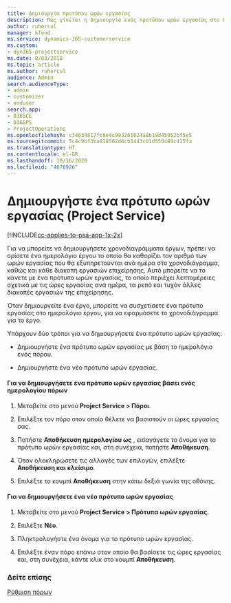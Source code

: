 ```yaml
---
title: Δημιουργία προτύπου ωρών εργασίας
description: Πώς γίνεται η δημιουργία ενός προτύπου ωρών εργασίας στο Project Service
author: ruhercul
manager: kfend
ms.service: dynamics-365-customerservice
ms.custom:
- dyn365-projectservice
ms.date: 8/03/2018
ms.topic: article
ms.author: ruhercul
audience: Admin
search.audienceType:
- admin
- customizer
- enduser
search.app:
- D365CE
- D365PS
- ProjectOperations
ms.openlocfilehash: c34634817fc8e4c993261024a8b19d45052bf5e5
ms.sourcegitcommit: 5c4c9bf3ba018562d6cb3443c01d550489c415fa
ms.translationtype: HT
ms.contentlocale: el-GR
ms.lasthandoff: 10/16/2020
ms.locfileid: "4076926"
---
```

# <a name="create-a-work-hours-template-project-service"></a>Δημιουργήστε ένα πρότυπο ωρών εργασίας (Project Service)

[!INCLUDE[cc-applies-to-psa-app-1x-2x](../includes/cc-applies-to-psa-app-1x-2x.md)]

Για να μπορείτε να δημιουργήσετε χρονοδιαγράμματα έργων, πρέπει να ορίσετε ένα ημερολόγιο έργου το οποίο θα καθορίζει τον αριθμό των ωρών εργασίας που θα εξυπηρετούνται ανά ημέρα στο χρονοδιάγραμμα, καθώς και κάθε διακοπή εργασιών επιχείρησης. Αυτό μπορείτε να το κάνετε με ένα πρότυπο ωρών εργασίας, το οποίο περιέχει λεπτομέρειες σχετικά με τις ώρες εργασίας ανά ημέρα, τα ρεπό και τυχόν άλλες διακοπές εργασιών της επιχείρησης.  
  
 Όταν δημιουργείτε ένα έργο, μπορείτε να συσχετίσετε ένα πρότυπο εργασίας στο ημερολόγιο έργου, για να εφαρμόσετε το χρονοδιάγραμμα για το έργο.  
  
 Υπάρχουν δύο τρόποι για να δημιουργήσετε ένα πρότυπο ωρών εργασίας:  
  
-   Δημιουργήστε ένα πρότυπο ωρών εργασίας με βάση το ημερολόγιο ενός πόρου.  
  
-   Δημιουργήστε ένα νέο πρότυπο ωρών εργασίας.  
  
#### <a name="to-create-a-work-hours-template-based-on-a-resources-calendar"></a>Για να δημιουργήσετε ένα πρότυπο ωρών εργασίας βάσει ενός ημερολογίου πόρων  
  
1.  Μεταβείτε στο μενού **Project Service > Πόροι**.  
  
2.  Επιλέξτε τον πόρο στον οποίο θέλετε να βασιστούν οι ώρες εργασίας σας.  
  
3.  Πατήστε **Αποθήκευση ημερολογίου ως** , εισαγάγετε το όνομα για το πρότυπο ωρών εργασίας και, στη συνέχεια, πατήστε **Αποθήκευση**.  
  
4.  Όταν ολοκληρώσετε τις αλλαγές των επιλογών, επιλέξτε **Αποθήκευση και κλείσιμο**.  
  
5.  Επιλέξτε το κουμπί **Αποθήκευση** στην κάτω δεξιά γωνία της οθόνης.  
  
#### <a name="to-create-a-new-work-hours-template"></a>Για να δημιουργήσετε ένα νέο πρότυπο ωρών εργασίας  
  
1.  Μεταβείτε στο μενού **Project Service > Πρότυπα ωρών εργασίας**.  
  
2.  Επιλέξτε **Νέο**.  
  
3.  Πληκτρολογήστε ένα όνομα για το πρότυπο ωρών εργασίας.  
  
4.  Επιλέξτε έναν πόρο επάνω στον οποίο θα βασίσετε τις ώρες εργασίας και, στη συνέχεια, κάντε κλικ στο κουμπί **Αποθήκευση**.  
  
### <a name="see-also"></a>Δείτε επίσης  
 [Ρύθμιση πόρων](../psa/set-up-resources.md)
